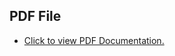 

## PDF File

- [Click to view PDF Documentation.](https://github.com/ShafayatBayezid/LaravelQueryBuilder/tree/master/public/uploads)





